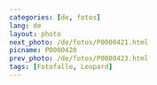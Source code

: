 ```yaml
---
categories: [de, fotos]
lang: de
layout: photo
next_photo: /de/fotos/P0000421.html
picname: P0000420
prev_photo: /de/fotos/P0000423.html
tags: [Fotofalle, Leopard]
---
```


